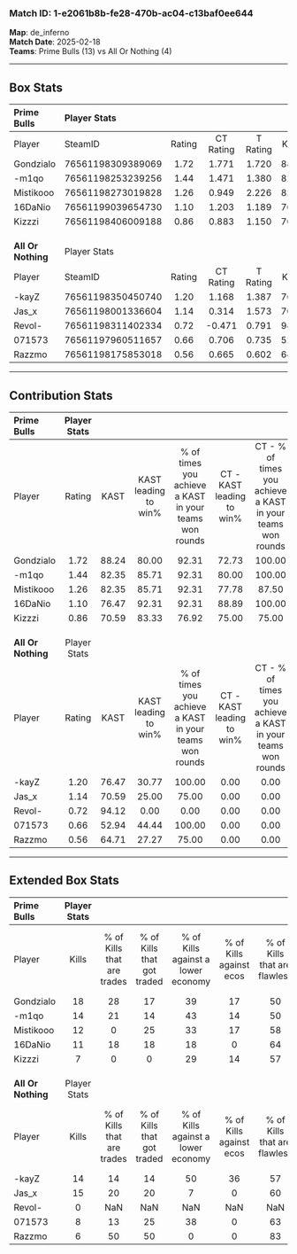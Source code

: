 ### Match ID: 1-e2061b8b-fe28-470b-ac04-c13baf0ee644  
**Map**: de_inferno  
**Match Date**: 2025-02-18  
**Teams**: Prime Bulls (13) vs All Or Nothing (4)  

---  

## Box Stats  

| **Prime Bulls**    | Player Stats      |        |           |          |       |       |       |         |        |      |     |
| :- | :- | :-: | :-: | :-: | :-: | :-: | :-: | :-: | :-: | :-: | :-: |
| Player             | SteamID           | Rating | CT Rating | T Rating | KAST  |  ADR  | Kills | Assists | Deaths | K/D  | HS% |
| Gondzialo          | 76561198309389069 |  1.72  |   1.771   |  1.720   | 88.24 | 115.1 |  18   |    3    |   9    | 2.00 | 55  |
| -m1qo              | 76561198253239256 |  1.44  |   1.471   |  1.380   | 82.35 | 91.1  |  14   |    5    |   8    | 1.75 | 57  |
| Mistikooo          | 76561198273019828 |  1.26  |   0.949   |  2.226   | 82.35 | 68.4  |  12   |    3    |   8    | 1.50 | 50  |
| 16DaNio            | 76561199039654730 |  1.10  |   1.203   |  1.189   | 76.47 | 57.7  |  11   |    4    |   9    | 1.22 | 54  |
| Kizzzi             | 76561198406009188 |  0.86  |   0.883   |  1.150   | 70.59 | 56.5  |   7   |    5    |   9    | 0.78 | 28  |
|                    |                   |        |           |          |       |       |       |         |        |      |     |
|                    |                   |        |           |          |       |       |       |         |        |      |     |
|                    |                   |        |           |          |       |       |       |         |        |      |     |
| **All Or Nothing** | Player Stats      |        |           |          |       |       |       |         |        |      |     |
| Player             | SteamID           | Rating | CT Rating | T Rating | KAST  |  ADR  | Kills | Assists | Deaths | K/D  | HS% |
| -kayZ              | 76561198350450740 |  1.20  |   1.168   |  1.387   | 76.47 | 87.9  |  14   |    4    |   14   | 1.00 | 71  |
| Jas_x              | 76561198001336604 |  1.14  |   0.314   |  1.573   | 70.59 | 90.7  |  15   |    2    |   16   | 0.94 | 73  |
| Revol-             | 76561198311402334 |  0.72  |  -0.471   |  0.791   | 94.12 |  0.0  |   0   |    0    |   1    | 0.00 |  0  |
| 071573             | 76561197960511657 |  0.66  |   0.706   |  0.735   | 52.94 | 80.4  |   8   |    3    |   15   | 0.53 | 62  |
| Razzmo             | 76561198175853018 |  0.56  |   0.665   |  0.602   | 64.71 | 59.8  |   6   |    5    |   16   | 0.38 | 50  |
---  

## Contribution Stats  

| **Prime Bulls**    | Player Stats |       |                      |                                                        |                           |                                                             |                          |                                                            |
| :- | :-: | :-: | :-: | :-: | :-: | :-: | :-: | :-: |
| Player             |    Rating    | KAST  | KAST leading to win% | % of times you achieve a KAST in your teams won rounds | CT - KAST leading to win% | CT - % of times you achieve a KAST in your teams won rounds | T - KAST leading to win% | T - % of times you achieve a KAST in your teams won rounds |
| Gondzialo          |     1.72     | 88.24 |        80.00         |                         92.31                          |           72.73           |                           100.00                            |          100.00          |                           80.00                            |
| -m1qo              |     1.44     | 82.35 |        85.71         |                         92.31                          |           80.00           |                           100.00                            |          100.00          |                           80.00                            |
| Mistikooo          |     1.26     | 82.35 |        85.71         |                         92.31                          |           77.78           |                            87.50                            |          100.00          |                           100.00                           |
| 16DaNio            |     1.10     | 76.47 |        92.31         |                         92.31                          |           88.89           |                           100.00                            |          100.00          |                           80.00                            |
| Kizzzi             |     0.86     | 70.59 |        83.33         |                         76.92                          |           75.00           |                            75.00                            |          100.00          |                           80.00                            |
|                    |              |       |                      |                                                        |                           |                                                             |                          |                                                            |
|                    |              |       |                      |                                                        |                           |                                                             |                          |                                                            |
|                    |              |       |                      |                                                        |                           |                                                             |                          |                                                            |
| **All Or Nothing** | Player Stats |       |                      |                                                        |                           |                                                             |                          |                                                            |
| Player             |    Rating    | KAST  | KAST leading to win% | % of times you achieve a KAST in your teams won rounds | CT - KAST leading to win% | CT - % of times you achieve a KAST in your teams won rounds | T - KAST leading to win% | T - % of times you achieve a KAST in your teams won rounds |
| -kayZ              |     1.20     | 76.47 |        30.77         |                         100.00                         |           0.00            |                            0.00                             |          44.44           |                           100.00                           |
| Jas_x              |     1.14     | 70.59 |        25.00         |                         75.00                          |           0.00            |                            0.00                             |          30.00           |                           75.00                            |
| Revol-             |     0.72     | 94.12 |         0.00         |                          0.00                          |           0.00            |                            0.00                             |           0.00           |                            0.00                            |
| 071573             |     0.66     | 52.94 |        44.44         |                         100.00                         |           0.00            |                            0.00                             |          66.67           |                           100.00                           |
| Razzmo             |     0.56     | 64.71 |        27.27         |                         75.00                          |           0.00            |                            0.00                             |          37.50           |                           75.00                            |
---  

## Extended Box Stats  

| **Prime Bulls**    | Player Stats |                            |                            |                                    |                         |                              |                                 |        |                             |                                     |                          |                               |                            |
| :- | :-: | :-: | :-: | :-: | :-: | :-: | :-: | :-: | :-: | :-: | :-: | :-: | :-: |
| Player             |    Kills     | % of Kills that are trades | % of Kills that got traded | % of Kills against a lower economy | % of Kills against ecos | % of Kills that are flawless | % of Kills that are close duels | Deaths | % of Deaths that get traded | % of Deaths against a lower economy | % of Deaths against ecos | % of Deaths that are flawless | % of Deaths that are close |
| Gondzialo          |      18      |             28             |             17             |                 39                 |           17            |              50              |                6                |   9    |             11              |                 33                  |            11            |              44               |             44             |
| -m1qo              |      14      |             21             |             14             |                 43                 |           14            |              50              |               14                |   8    |             13              |                 13                  |            0             |              75               |             13             |
| Mistikooo          |      12      |             0              |             25             |                 33                 |           17            |              58              |                8                |   8    |             25              |                 25                  |            13            |              63               |             0              |
| 16DaNio            |      11      |             18             |             18             |                 18                 |            0            |              64              |                0                |   9    |             33              |                 44                  |            11            |              89               |             0              |
| Kizzzi             |      7       |             0              |             0              |                 29                 |           14            |              57              |                0                |   9    |             33              |                 33                  |            0             |              56               |             0              |
|                    |              |                            |                            |                                    |                         |                              |                                 |        |                             |                                     |                          |                               |                            |
|                    |              |                            |                            |                                    |                         |                              |                                 |        |                             |                                     |                          |                               |                            |
|                    |              |                            |                            |                                    |                         |                              |                                 |        |                             |                                     |                          |                               |                            |
| **All Or Nothing** | Player Stats |                            |                            |                                    |                         |                              |                                 |        |                             |                                     |                          |                               |                            |
| Player             |    Kills     | % of Kills that are trades | % of Kills that got traded | % of Kills against a lower economy | % of Kills against ecos | % of Kills that are flawless | % of Kills that are close duels | Deaths | % of Deaths that get traded | % of Deaths against a lower economy | % of Deaths against ecos | % of Deaths that are flawless | % of Deaths that are close |
| -kayZ              |      14      |             14             |             14             |                 50                 |           36            |              57              |               21                |   14   |             29              |                  7                  |            0             |              50               |             7              |
| Jas_x              |      15      |             20             |             20             |                 7                  |            0            |              60              |                0                |   16   |             13              |                 19                  |            6             |              63               |             0              |
| Revol-             |      0       |            NaN             |            NaN             |                NaN                 |           NaN           |             NaN              |               NaN               |   1    |              0              |                  0                  |            0             |              100              |             0              |
| 071573             |      8       |             13             |             25             |                 38                 |            0            |              63              |               25                |   15   |             13              |                 13                  |            7             |              33               |             20             |
| Razzmo             |      6       |             50             |             50             |                 0                  |            0            |              83              |                0                |   16   |             13              |                 13                  |            6             |              69               |             0              |
